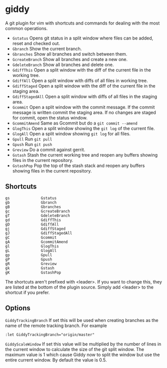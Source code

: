 giddy
=====

A git plugin for vim with shortcuts and commands for dealing with the most common operations.

* `Gstatus` Opens git status in a split window where files can be added, reset and checked out.
* `Gbranch` Show the current branch.
* `Gbranches` Show all branches and switch between them.
* `GcreateBranch` Show all branches and create a new one.
* `GdeleteBranch` Show all branches and delete one.
* `GdiffThis` Open a split window with the diff of the current file in the working tree.
* `GdiffAll` Open a split window with diffs of all files in working tree.
* `GdiffStaged` Open a split window with the diff of the current file in the staging area.
* `GdiffStagedAll` Open a split window with diffs of all files in the staging area.
* `Gcommit` Open a split window with the commit message. If the commit message is written commit the staging area. If no changes are staged for commit, open the status window.
* `GcommitAmend` Same as Gcommit but do a `git commit --amend`
* `GlogThis` Open a split window showing the `git log` of the current file.
* `GlogAll` Open a split window showing `git log` for all files.
* `Gpull` Run `git pull`
* `Gpush` Run `git push`
* `Greview` Do a commit against gerrit.
* `Gstash` Stash the current working tree and reopen any buffers showing files in the current repository.
* `GstashPop` Pop the top of the stash stack and reopen any buffers showing files in the current repository.


Shortcuts
---------

    gs              Gstatus                 
    gb              Gbranch                 
    gB              Gbranches               
    gc              GcreateBranch           
    gT              GdeleteBranch           
    gd              GdiffThis               
    gD              GdiffAll                
    gj              GdiffStaged             
    gJ              GdiffStagedAll          
    gC              Gcommit                 
    gA              GcommitAmend            
    gl              GlogThis                
    gL              GlogAll                 
    gp              Gpull                   
    gP              Gpush                   
    gR              Greview                 
    gk              Gstash                  
    gK              GstashPop               

The shortcuts aren't prefixed with \<leader\>. If you want to change this, they are listed at the bottom of the plugin source. Simply add \<leader\> to the shortcut if you prefer.

Options
-------

`GiddyTrackingBranch` If set this will be used when creating branches as the name of the remote tracking branch. For example

    :let GiddyTrackingBranch="origin/master"

`GiddyScaleWindow` If set this value will be multiplied by the number of lines in the current window to calculate the size of the git split window. The maximum value is 1 which cause Giddy now to split the window but use the entire current window. By default the value is 0.5.
